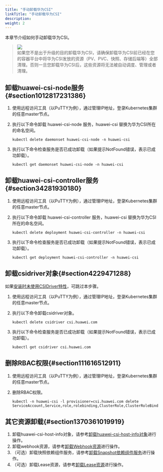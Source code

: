 ```yaml
---
title: "手动卸载华为CSI"
linkTitle: "手动卸载华为CSI"
description: 
weight: 2
---
```


本章节介绍如何手动卸载华为CSI。

>![](/css-docs/public_sys-resources/zh/icon-notice.gif)  
>如果您不是出于升级的目的卸载华为CSI，请确保卸载华为CSI前已经在您的容器平台中将华为CSI发放的资源（PV、PVC、快照、存储后端等）全部清理。否则一旦您卸载华为CSI后，这些资源将无法被自动调度、管理或者清理。

## 卸载huawei-csi-node服务{#section1012817231386}

1.  使用远程访问工具（以PuTTY为例），通过管理IP地址，登录Kubernetes集群的任意master节点。
2.  执行以下命令卸载 huawei-csi-node 服务，huawei-csi 替换为华为CSI所在的命名空间。

    ```
    kubectl delete daemonset huawei-csi-node -n huawei-csi
    ```

3.  执行以下命令检查服务是否已成功卸载（如果提示NotFound错误，表示已成功卸载）。

    ```
    kubectl get daemonset huawei-csi-node -n huawei-csi
    ```

## 卸载huawei-csi-controller服务{#section34281930180}

1.  使用远程访问工具（以PuTTY为例），通过管理IP地址，登录Kubernetes集群的任意master节点。
2.  执行以下命令卸载 huawei-csi-controller 服务，huawei-csi 替换为华为CSI所在的命名空间。

    ```
    kubectl delete deployment huawei-csi-controller -n huawei-csi
    ```

3.  执行以下命令检查服务是否已成功卸载（如果提示NotFound错误，表示已成功卸载）。

    ```
    kubectl get deployment huawei-csi-controller -n huawei-csi
    ```

## 卸载csidriver对象{#section4229471288}

如果[安装时未使用CSIDriver特性](/docs/安装部署/安装华为CSI/手动安装华为CSI#li395973220487)，可跳过本步骤。

1.  使用远程访问工具（以PuTTY为例），通过管理IP地址，登录Kubernetes集群的任意master节点。
2.  执行以下命令卸载csidriver对象。

    ```
    kubectl delete csidriver csi.huawei.com
    ```

3.  执行以下命令检查服务是否已成功卸载（如果提示NotFound错误，表示已成功卸载）。

    ```
    kubectl get csidriver csi.huawei.com
    ```

## 删除RBAC权限{#section111616512911}

1.  使用远程访问工具（以PuTTY为例），通过管理IP地址，登录Kubernetes集群的任意master节点。
2.  删除RBAC权限。

    ```
    kubectl -n huawei-csi -l provisioner=csi.huawei.com delete ServiceAccount,Service,role,rolebinding,ClusterRole,ClusterRoleBinding
    ```

## 其它资源卸载{#section1370361019919}

1.  卸载huawei-csi-host-info对象，请参考[卸载huawei-csi-host-info对象](/docs/安装部署/卸载华为CSI/Helm卸载华为CSI/卸载CSI依赖组件服务#section870813403017)进行操作。
2.  卸载webhook资源，请参考[卸载Webhook资源](/docs/安装部署/卸载华为CSI/Helm卸载华为CSI/卸载CSI依赖组件服务#section871155813014)进行操作。
3.  （可选）卸载快照依赖组件服务，请参考[卸载Snapshot依赖组件服务](/docs/安装部署/卸载华为CSI/Helm卸载华为CSI/卸载CSI依赖组件服务#section48371491319)进行操作。
4.  （可选）卸载Lease资源，请参考[卸载Lease资源](/docs/安装部署/卸载华为CSI/Helm卸载华为CSI/卸载CSI依赖组件服务#section263805014317)进行操作。

